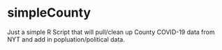 # simpleCounty
Just a simple R Script that will pull/clean up County COVID-19 data from NYT and add in popluation/political data.
